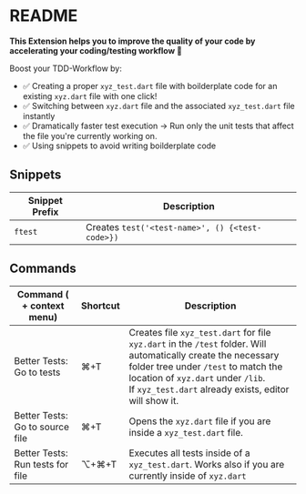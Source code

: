 # README

**This Extension helps you to improve the quality of your code by
accelerating your coding/testing workflow 🚀**


Boost your TDD-Workflow by:
* ✅ Creating a proper `xyz_test.dart` file with boilderplate code for an existing `xyz.dart` file with one click!
* ✅ Switching between `xyz.dart` file and the associated `xyz_test.dart` file instantly 
* ✅ Dramatically faster test execution  -> Run only the unit tests that affect the file you're currently working on.
* ✅ Using snippets to avoid writing boilderplate code

## Snippets

| Snippet Prefix | Description                                     |
| -------------- | ----------------------------------------------- |
| `ftest`        | Creates `test('<test-name>', () {<test-code>})` |

## Commands

| Command ( + context menu)        | Shortcut | Description                                                  |
| -------------------------------- | -------- | ------------------------------------------------------------ |
| Better Tests: Go to tests        | ⌘+T      | Creates file `xyz_test.dart`  for file `xyz.dart` in the  `/test` folder. Will automatically create the necessary folder tree under `/test` to match the location of `xyz.dart` under `/lib`.<br />If `xyz_test.dart` already exists, editor will show it. |
| Better Tests: Go to source file  | ⌘+T      | Opens the `xyz.dart` file if you are inside a `xyz_test.dart` file. |
| Better Tests: Run tests for file | ⌥+⌘+T    | Executes all tests inside of a `xyz_test.dart`. Works also if you are currently inside of `xyz.dart` |

<!-- 
It provides the following features:

- ✅ Command for generating a proper `xyz_test.dart` file for an existing `xyz.dart` file 
    - ✅ same location inside of /test as in /lib
    - ✅ includes default boilerplate testing code

- ✅  Command for switching between `xyz.dart` file and the associated `xyz_test.dart` file instantly

- ✅ Command for executing only the unit tests inside of one test file, instead of all unit tests
    * Same as executing `$> flutter test <path-to-testfile>` in the terminal
    * Makes it much faster to check, if all unit tests inside of  -->